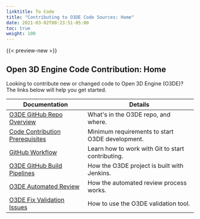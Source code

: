 ```yaml
---
linktitle: To Code
title: "Contributing to O3DE Code Sources: Home"
date: 2021-03-02T00:23:51-05:00
toc: true
weight: 100
---
```


{{< preview-new >}}

## Open 3D Engine Code Contribution: Home

Looking to contribute new or changed code to Open 3D Engine (O3DE)? The links below will help you get started.

| Documentation      | Details                                                |
|--------------------|--------------------------------------------------------|
| [O3DE GitHub Repo Overview](project-overview.md) | What's in the O3DE repo, and where. |
| [Code Contribution Prerequisites](prerequisites.md) | Minimum requirements to start O3DE development. |
| [GitHub Workflow](git-workflow.md) | Learn how to work with Git to start contributing. |
| [O3DE GitHub Build Pipelines](pipelines.md) | How the O3DE project is built with Jenkins. |
| [O3DE Automated Review](ar.md) | How the automated review process works. |
| [O3DE Fix Validation Issues](validation-errors.md) | How to use the O3DE validation tool. |
